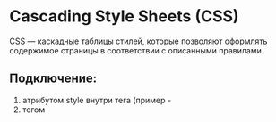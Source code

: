 # Cascading Style Sheets (CSS) 
CSS — каскадные таблицы стилей, которые позволяют оформлять содержимое страницы в соответствии с описанными правилами.

## Подключение:
1) атрибутом style внутри тега (пример - <div style="font-size:20px">
2) тегом <style>(пар) в <head>. В таком случае внутри тега прописывается информация по правилу:
> имя_тега (он же селектор) {
> свойство: значение;
> } 
3) отдельным файлом "__.css" Подключается мета-тегом <link>(ссылкой)

**Селектор** — это описание того, к чему нужно применить тот или иной стиль CSS:
 - селектор .название-класса
 - селектор .название-класса.название-класса (для объекта с двумя классами сразу)
 - селектор # идентификатор (название) конкретного блока

Синтаксис правил один - " селектор {название-свойства: значение;} "

## СВОЙСТВА
### ТЕКСТ
**font-style** - свойство изменяет наклон текста (a la курсив), возможные значения:
- normal — обычный вывод текста.
- italic — курсивное начертание (стандарт)
- oblique — косое начертание
  
**font-variant** - возможность капители (вид строчных букв почти совпадает к размеру заглавных ), значения:
- normal — нормальное написание текста
- small-caps — капитель
  
**font-weight** -- начертание текста, может быть от 100 до 900
- bold (=700) -- насыщенный шрифт. Внешне текст будет выглядеть так же, как и при использовании тега < strong > или < b >
- normal (=400) — значение по умолчанию. Полезное значение, если весь текст имеет нестандартную насыщенность, но какой-то участок необходимо сделать стандартным по насыщенности
  
**font-size** - размер шрифта (указывается число и единица измерения без пробела, например "5px")
  
**line-height** -- Межстрочный интервал (интерлиньяж)
  
**font-family** - тип шрифта. Можно подгрузить из https://fonts.google.com . 
  Хорошим тоном является подгрузка в качестве запасного универсального семейства шрифта (последним в строке font-family):
-	serif — шрифты с засечками (антиквы) [пример Times New Roman]; 
-	sans-serif — шрифты без засечек (гротеск) [пример Arial и Verdana]; 
-	cursive — курсивные шрифты
-	fantasy — декоративные шрифты. Это семейство используется реже всего. Дело в том, что декоративные шрифты слишком разные, чтобы они были взаимозаменяемые
-	monospace — моноширинные шрифты. К ним относятся шрифты, в которых все символы имеют одинаковую ширину. Очень часто их используют программисты в текстовых редакторах
  Блок правил font можно записать в одну строку, в следующем порядке: (1) font-style; (2)  font-variant; (3) font-weight; (4-5) font-size [обяз]/ line-height (эти два правила записываются через слэш); (6) font-family [обяз].
  То есть вначале идут стилистические правила, затем размер шрифта и его межстрочный интервал и потом семейство шрифта! [пример: font: italic bold 24px Arial, sans-serif;]

### ЦВЕТ
  **color:** - цвет (является наследуемым, поэтому цвет будет установлен для всех текстовых элементов блока)
  
  **background-color** - фоновый цвет
  
  **border-color** — цвет границы
 
  **box-shadow** - тень для элемента
  
  Цвет может обозначаться тремя способами:
1)	словом: red, brown, white…
2)	6 буквами: # FFFFFF, # 000000 
3)	"rgba" - способ описания цвета по формуле "красный, зеленый, синий, прозрачность (0-1, десятичные - через точку). Пример: [background-color: rgba(255, 0, 255, 0.5); -- полупрозрачный фиолетовый фон]

### РАЗМЕРЫ и РАЗМЕЩЕНИЕ БЛОКОВ
**text-align** -- выравнивание с 4 основными значениями:
- left — по левому краю. Используется по умолчанию
- center — по центру
- right — по правому краю
- justify — по ширине

**width** — ширина блока
  
  **height** — высота блока
  
  Правило **box-sizing**, которое принимает следующие значения:
- content-box — значение по умолчанию. В этом случае свойства width/height обозначают то, что находится внутри padding.
- border-box — Значения width/height задают высоту/ширину всего элемента. В таком случае значения границы и внутренних отступов не увеличивают элемент, а «съедают» место у контента, то есть свойства не будут влиять и высоту и ширину. Если установлено фиксированное значение, то оно таким и останется, но для контента внутри останется меньше места

**padding**  - внутренний отступ со всех сторон (отступы вокруг текста):
- padding-top — внутренний отступ сверху
- padding-right — внутренний отступ справа
- padding-bottom — внутренний отступ снизу
- padding-left — внутренний отступ слева
Порядок указания важен и соответствует тому, как он указан выше!
Пример: [padding: 10px 0 10px 20px;] 

**border** - рамка вокруг элемента, может делиться на несколько свойств:
- border-width — ширина границы
- border-style — стиль границы (их восемь: dotted - пунктирная; dashed - штриховая; solid - сплошная; double - "двойной"; groove - "канавка"; ridge - "хребет"; inset - "вставка"; outset - "начало")
- border-color — цвет границы
В одну строку записывается в том же порядке: [1px solid #000;]

**margin** - внешний отступ от блока:
•	margin-top — внешний отступ сверху
•	margin-right — внешний отступ справа
•	margin-bottom — внешний отступ снизу
•	margin-left — внешний отступ слева
Последовательность важна! Пример: [margin: 10px 0 10px 20px;] 

**Сокращённые записи этих правил:**
1) если указать только одно значение, то оно будет использовано одновременно для всех сторон
2) если указать два значения, то первое будет использоваться для отступов по вертикали (сверху и снизу), а второе по горизонтали (справа и слева)
3) если указать три значения, то они будут использоваться для отступа сверху, по горизонтали и снизу

Кроме пикселей **размеры можно выразить в относительных единицах:**
- проценты (например относительно размера шрифта в теге. Пример: .news h2 { font-size: 200%; }
- em. (относительно размера шрифта у родительского элемента, т.е. 1.5em будет на 50% больше базового вычисленного размера шрифта родителя)
- rem. (относительно размера шрифта у корневого элемента, т.е. у тега html (значение по-умолчанию 16px)
* значение "none" - отменяет ранее установленное свойство

## ПРИОРИТЕТЫ
Правила, определяющие приоритеты стилей из разных источников. По степени важности список выглядит следующим образом:
- Стили в атрибуте тега
- Стили в отдельном файле
- Стили по умолчанию, которые добавляет браузер
Значения, указанные в атрибуте style будут важнее свойств в теге <style>, а они будут важнее стандартных стилей браузера.

Cселекторы в следующем порядке по приоритету:
1. Селектор по идентификатору (#blue)
2. Селектор по классу (.red)
3. Селектор по тегу (p)

Cвойства, которые ещё полностью не поддерживаются и не являются частью стандарта обозначают специальными конструкциями — префиксами. 

## Правила ТИПОГРАФИКИ
1. Используйте стандартные шрифты. Например Arial, Verdana, Tahoma, Times New Roman и так далее.
2. Используйте не больше двух шрифтов на странице. Например: один - для заголовков, а другой для текста.
3. Используйте достаточный размер шрифта (не меньше 14 пикселей)
4. Используйте достаточный межстрочный интервал. Стандарт: размер интервала = 150% от размера шрифта. Пример: если текст размером 14 пикселей, то межстрочный интервал = 21 пиксель.
5. Выравнивайте текст по левому краю

## БОЛЕЕ СЛОЖНЫЕ КОНСТРУКЦИИ:
### Правило media
  - правило подстраивать свои страницы под разные вариации разрешений. Можно воспринимать как новый CSS. Запись:

  #### @media
 Построение: @media (условие) { /* Правила */ }
  
Условиями могут быть:
1) Ширина или высота viewport (пример: ширина viewport меньше или равно 700 пикселей. Тогда указывается правило max-width: 700px)
2) Горизонтальная или вертикальная ориентация экрана
3) Тип устройства
4) orientation - специальное условие, которое может иметь одно из двух значений:
- portrait — портретная ориентация устройства. Высота экрана больше, чем его ширина
- landscape — альбомная ориентация устройства. Высота экрана меньше, чем его ширина

  
  #### @keyframes
  - базовый принцип анимации в CSS

  Построение: @keyframes название_анимации { *правило анимации* }
Пример: 
> < style >
> @keyframes color-change {
> 0% {color: blue;}
> 50% {color: red;}
> 100% {color: blue;}
> }
> .animation-text {animation: color-change 3s infinite;}
> < / style >
> < p class="animation-text" >This is some text< /p >

**Переменная** создаётся с помощью конструкции [--имя-переменной]
  
Для создания глобальной переменной её нужно указать в специальной конструкции :root. Обычно это делается в самом начале CSS файла:

> :root {

> --main-color: #000000;

> }

  И дальше по тексту: записывать уже переменную: var(--main-color).


 Плавная прокрутка по якорям:
 html {
  scroll-behavior: smooth; /* свойство scroll-behavior не наследуется, применяется к прокручиваемым блокам */ 
}
